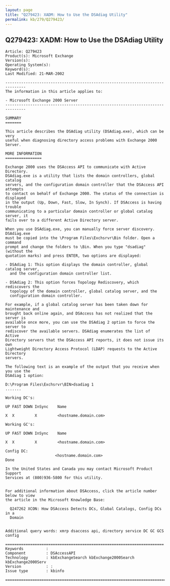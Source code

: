 ```yaml
---
layout: page
title: "Q279423: XADM: How to Use the DSAdiag Utility"
permalink: kb/279/Q279423/
---
```


## Q279423: XADM: How to Use the DSAdiag Utility

	Article: Q279423
	Product(s): Microsoft Exchange
	Version(s): 
	Operating System(s): 
	Keyword(s): 
	Last Modified: 21-MAR-2002
	
	-------------------------------------------------------------------------------
	The information in this article applies to:
	
	- Microsoft Exchange 2000 Server 
	-------------------------------------------------------------------------------
	
	SUMMARY
	=======
	
	This article describes the DSAdiag utility (DSAdiag.exe), which can be very
	useful when diagnosing directory access problems with Exchange 2000 Server.
	
	MORE INFORMATION
	================
	
	Exchange 2000 uses the DSAccess API to communicate with Active Directory.
	DSAdiag.exe is a utility that lists the domain controllers, global catalog
	servers, and the configuration domain controller that the DSAccess API attempts
	to contact on behalf of Exchange 2000. The status of the connection is displayed
	in the output (Up, Down, Fast, Slow, In Synch). If DSAccess is having trouble
	communicating to a particular domain controller or global catalog server, it
	fails over to a different Active Directory server.
	
	When you use DSAdiag.exe, you can manually force server discovery. DSAdiag.exe
	must be copied into the \Program Files\Exchsrvr\Bin folder. Open a command
	prompt and change the folders to \Bin. When you type "dsadiag" (without the
	quotation marks) and press ENTER, two options are displayed:
	
	- DSAdiag 1: This option displays the domain controller, global catalog server,
	  and the configuration domain controller list.
	
	- DSAdiag 2: This option forces Topology Rediscovery, which rediscovers the
	  topology of the domain controller, global catalog server, and the
	  configuration domain controller.
	
	For example, if a global catalog server has been taken down for maintenance and
	brought back online again, and DSAccess has not realized that the server is
	available once more, you can use the DSAdiag 2 option to force the server to
	rediscover the available servers. DSAdiag enumerates the list of Active
	Directory servers that the DSAccess API reports, it does not issue its own
	Lightweight Directory Access Protocol (LDAP) requests to the Active Directory
	servers.
	
	The following text is an example of the output that you receive when you use the
	DSAdiag 1 option:
	
	D:\Program Files\Exchsrvr\BIN>dsadiag 1
	.......
	
	Working DC's:
	
	UP FAST DOWN InSync    Name
	
	X  X         X         <hostname.domain.com>
	
	Working GC's:
	
	UP FAST DOWN InSync    Name
	
	X  X         X         <hostname.domain.com>
	
	Config DC:
	                      <hostname.domain.com>
	Done
	
	In the United States and Canada you may contact Microsoft Product Support
	Services at (800)936-5800 for this utility.
	
	
	For additional information about DSAccess, click the article number below to view
	the article in the Microsoft Knowledge Base:
	
	  Q247262 XCON: How DSAccess Detects DCs, Global Catalogs, Config DCs in a
	  Domain
	
	
	Additional query words: xmrp dsaccess api, directory service DC GC GCS config
	
	======================================================================
	Keywords          :  
	Component         : DSAccessAPI
	Technology        : kbExchangeSearch kbExchange2000Search kbExchange2000Serv
	Version           : :
	Issue type        : kbinfo
	
	=============================================================================
	
